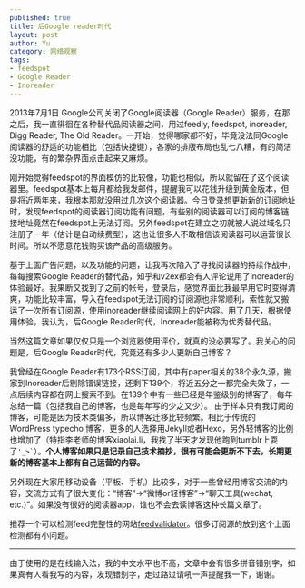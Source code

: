 ```yaml
---
published: true
title: 后Google reader时代
layout: post
author: Yu 
category: 网络观察
tags:
- feedspot
- Google Reader
- Inoreader
---
```


2013年7月1日 Google公司关闭了Google阅读器（Google Reader）服务，在那之后，我一直徘徊在各种替代品阅读器之间，用过feedly, feedspot, inoreader, Digg Reader, The Old Reader。一开始，觉得哪家都不好，毕竟没法同Google阅读器的舒适的功能相比（包括快捷键），各家的排版布局也乱七八糟，有的简洁没功能，有的繁杂界面点击起来又麻烦。

刚开始觉得feedspot的界面模仿的比较像，功能也相似，所以就留在了这个阅读器里。feedspot基本上每月都给我发邮件，提醒我可以花钱升级到黄金版本，但是将近两年来，我根本那就没用过几次这个阅读器。今日登录想更新新的订阅地址时，发现feedspot的阅读器订阅功能有问题，有些别的阅读器可以订阅的博客链接地址竟然在feedspot上无法订阅。另外feedspot在建立之初就被人说过域名只注册了一年（估计是自动续费型），这也让很多人不敢相信该阅读器可以运营很长时间。所以不愿意花钱购买该产品的高级服务。

基于上面广告问题，以及功能的问题，让我再次陷入了寻找阅读器的持续作战中，每每搜索Google Reader的替代品，知乎和v2ex都会有人评论说用了inoreader的体验最好。我果断又找到了之前的帐号，登录后，感觉界面比我最早用它时变得清爽，功能比较丰富，导入在feedspot无法订阅的订阅源也非常顺利，索性就又搬运了一次所有订阅源，使用inoreader继续阅读网上的好内容。用了几天，根据使用体验，我认为，后Google Reader时代，Inoreader能被称为优秀替代品。

当然这篇文章如果仅仅只是一个浏览器使用评价，就真的没必要写了。我关心的问题是，后Google Reader时代，究竟还有多少人更新自己博客？

我曾经在Google Reader有173个RSS订阅，其中有paper相关的38个永久源，搬家到Inoreader后剔除错误链接，还剩下139个，将近五分之一都完全失效了，一点后续内容都在网上搜索不到。在139个中有一些已经是年鉴级别的博客了，每年总结一篇（包括我自己的博客，也是每年写的少之又少）。 由于样本只有我订阅的博客，可能是因为技术类偏多，所以博客迁移比较频繁。相比于传统的WordPress typecho 博客，更多的人选择用Jekyll或者Hexo，另外轻博客的比例也增加了（特指李老师的博客xiaolai.li，我找了半天才发现他跑到tumblr上耍了<code>'_>`</code>）。**个人博客如果只是记录自己技术摘抄，很有可能会更新不下去，长期更新的博客基本上都有自己运营的内容。**

另外现在大家用移动设备（平板、手机）比较多，对于一些曾经用博客交流的内容，交流方式有了很大变化：<q>博客</q>-><q>微博or轻博客</q>-><q>聊天工具(wechat, etc.)</q>。如果没有很好的阅读器app，谁也不会去读博客这种长篇文章了。

推荐一个可以检测feed完整性的网站[feedvalidator](http://feedvalidator.org/)。很多订阅源的放到这个上面检测都有小问题。

---------------------
由于使用的是在线输入法，我的中文水平也不高，文章中会有很多拼音错别字，如果真有人看我写的内容，发现错别字，走过路过请吼一声提醒我一下，谢谢。


